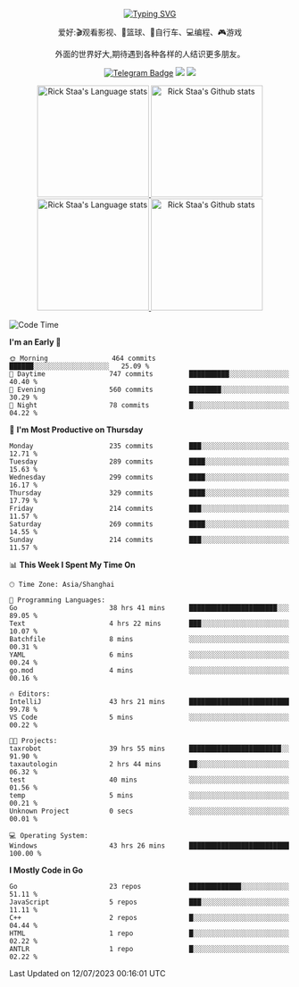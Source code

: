 <div align="center"> 

[![Typing SVG](https://readme-typing-svg.herokuapp.com?size=25&duration=2500&color=eeeeee&vCenter=true&width=200&height=40&lines=Hi+there+%F0%9F%91%8B%F0%9F%8F%BB;I'm+DanBai)](https://git.io/typing-svg)

爱好:🎬观看影视、🏀篮球、🚴自行车、💻编程、🎮游戏

外面的世界好大,期待遇到各种各样的人结识更多朋友。

[![Telegram Badge](https://img.shields.io/badge/-Telegram-blue?style=flat&logo=Telegram&logoColor=white)](https://t.me/danbai9420) 
[![](https://img.shields.io/badge/-Blog-brightgreen?style=flat&logo=Blogger&logoColor=white)](https://p00q.cn)
[![](https://img.shields.io/badge/-Email-red?style=flat&logo=Mail.Ru&logoColor=white)](mailto:danbai@88.com)
</div>

<!-- Light Mode -->
<div align="center"> 
<a href="https://github.com/anuraghazra/github-readme-stats#gh-light-mode-only">
<img height=200 src="https://github-readme-stats.vercel.app/api/top-langs/?username=danbai225&layout=compact&langs_count=10&hide_border=1&role=OWNER,COLLABORATOR#gh-light-mode-only" alt="Rick Staa's Language stats" />
</a>
<a href="https://github.com/anuraghazra/github-readme-stats#gh-light-mode-only">
<img height=200 src="https://github-readme-stats.vercel.app/api?username=danbai225&show_icons=true&count_private=true&line_height=28&hide_border=1&include_all_commits=true&card_width=450&role=OWNER,COLLABORATOR&exclude_repo=github-readme-stats#gh-light-mode-only" alt="Rick Staa's Github stats" />
</a>
</div>

<!-- Dark Mode -->
<div align="center"> 
<a href="https://github.com/anuraghazra/github-readme-stats#gh-dark-mode-only">
<img height=200 src="https://github-readme-stats.vercel.app/api/top-langs/?username=danbai225&layout=compact&langs_count=10&hide_border=1&role=OWNER,COLLABORATOR&theme=github_dark#gh-dark-mode-only" alt="Rick Staa's Language stats" />
</a>
<a href="https://github.com/anuraghazra/github-readme-stats#gh-dark-mode-only">
<img height=200 src="https://github-readme-stats.vercel.app/api?username=danbai225&show_icons=true&count_private=true&line_height=28&hide_border=1&include_all_commits=true&card_width=450&role=OWNER,COLLABORATOR&exclude_repo=github-readme-stats&theme=github_dark#gh-dark-mode-only" alt="Rick Staa's Github stats" />
</a>
</div>

<!--START_SECTION:waka-->
![Code Time](http://img.shields.io/badge/Code%20Time-593%20hrs%2042%20mins-blue)

**I'm an Early 🐤** 

```text
🌞 Morning                464 commits         ██████░░░░░░░░░░░░░░░░░░░   25.09 % 
🌆 Daytime                747 commits         ██████████░░░░░░░░░░░░░░░   40.40 % 
🌃 Evening                560 commits         ████████░░░░░░░░░░░░░░░░░   30.29 % 
🌙 Night                  78 commits          █░░░░░░░░░░░░░░░░░░░░░░░░   04.22 % 
```
📅 **I'm Most Productive on Thursday** 

```text
Monday                   235 commits         ███░░░░░░░░░░░░░░░░░░░░░░   12.71 % 
Tuesday                  289 commits         ████░░░░░░░░░░░░░░░░░░░░░   15.63 % 
Wednesday                299 commits         ████░░░░░░░░░░░░░░░░░░░░░   16.17 % 
Thursday                 329 commits         ████░░░░░░░░░░░░░░░░░░░░░   17.79 % 
Friday                   214 commits         ███░░░░░░░░░░░░░░░░░░░░░░   11.57 % 
Saturday                 269 commits         ████░░░░░░░░░░░░░░░░░░░░░   14.55 % 
Sunday                   214 commits         ███░░░░░░░░░░░░░░░░░░░░░░   11.57 % 
```


📊 **This Week I Spent My Time On** 

```text
🕑︎ Time Zone: Asia/Shanghai

💬 Programming Languages: 
Go                       38 hrs 41 mins      ██████████████████████░░░   89.05 % 
Text                     4 hrs 22 mins       ███░░░░░░░░░░░░░░░░░░░░░░   10.07 % 
Batchfile                8 mins              ░░░░░░░░░░░░░░░░░░░░░░░░░   00.31 % 
YAML                     6 mins              ░░░░░░░░░░░░░░░░░░░░░░░░░   00.24 % 
go.mod                   4 mins              ░░░░░░░░░░░░░░░░░░░░░░░░░   00.16 % 

🔥 Editors: 
IntelliJ                 43 hrs 21 mins      █████████████████████████   99.78 % 
VS Code                  5 mins              ░░░░░░░░░░░░░░░░░░░░░░░░░   00.22 % 

🐱‍💻 Projects: 
taxrobot                 39 hrs 55 mins      ███████████████████████░░   91.90 % 
taxautologin             2 hrs 44 mins       ██░░░░░░░░░░░░░░░░░░░░░░░   06.32 % 
test                     40 mins             ░░░░░░░░░░░░░░░░░░░░░░░░░   01.56 % 
temp                     5 mins              ░░░░░░░░░░░░░░░░░░░░░░░░░   00.21 % 
Unknown Project          0 secs              ░░░░░░░░░░░░░░░░░░░░░░░░░   00.01 % 

💻 Operating System: 
Windows                  43 hrs 26 mins      █████████████████████████   100.00 % 
```

**I Mostly Code in Go** 

```text
Go                       23 repos            █████████████░░░░░░░░░░░░   51.11 % 
JavaScript               5 repos             ███░░░░░░░░░░░░░░░░░░░░░░   11.11 % 
C++                      2 repos             █░░░░░░░░░░░░░░░░░░░░░░░░   04.44 % 
HTML                     1 repo              █░░░░░░░░░░░░░░░░░░░░░░░░   02.22 % 
ANTLR                    1 repo              █░░░░░░░░░░░░░░░░░░░░░░░░   02.22 % 
```




 Last Updated on 12/07/2023 00:16:01 UTC
<!--END_SECTION:waka-->
